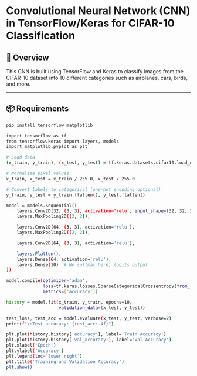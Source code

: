 # Convolutional Neural Network (CNN) in TensorFlow/Keras for CIFAR-10 Classification

## 🧠 Overview

This CNN is built using TensorFlow and Keras to classify images from the CIFAR-10 dataset into 10 different categories such as airplanes, cars, birds, and more.

---

## 📦 Requirements

```bash
pip install tensorflow matplotlib

import tensorflow as tf
from tensorflow.keras import layers, models
import matplotlib.pyplot as plt

# Load data
(x_train, y_train), (x_test, y_test) = tf.keras.datasets.cifar10.load_data()

# Normalize pixel values
x_train, x_test = x_train / 255.0, x_test / 255.0

# Convert labels to categorical (one-hot encoding optional)
y_train, y_test = y_train.flatten(), y_test.flatten()

model = models.Sequential([
    layers.Conv2D(32, (3, 3), activation='relu', input_shape=(32, 32, 3)),
    layers.MaxPooling2D((2, 2)),

    layers.Conv2D(64, (3, 3), activation='relu'),
    layers.MaxPooling2D((2, 2)),

    layers.Conv2D(64, (3, 3), activation='relu'),

    layers.Flatten(),
    layers.Dense(64, activation='relu'),
    layers.Dense(10)  # No softmax here, logits output
])

model.compile(optimizer='adam',
              loss=tf.keras.losses.SparseCategoricalCrossentropy(from_logits=True),
              metrics=['accuracy'])

history = model.fit(x_train, y_train, epochs=10, 
                    validation_data=(x_test, y_test))

test_loss, test_acc = model.evaluate(x_test, y_test, verbose=2)
print(f"\nTest accuracy: {test_acc:.4f}")

plt.plot(history.history['accuracy'], label='Train Accuracy')
plt.plot(history.history['val_accuracy'], label='Val Accuracy')
plt.xlabel('Epoch')
plt.ylabel('Accuracy')
plt.legend(loc='lower right')
plt.title('Training and Validation Accuracy')
plt.show()
